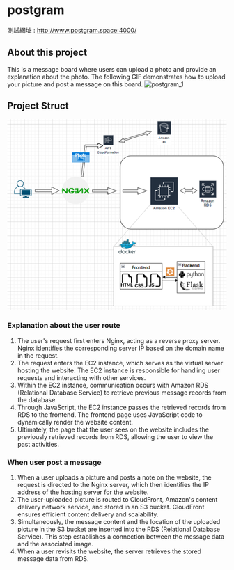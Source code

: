 # postgram
測試網址 : http://www.postgram.space:4000/
## About this project
This is a message board where users can upload a photo and provide an explanation about the photo.
The following GIF demonstrates how to upload your picture and post a message on this board.
![postgram_1](https://github.com/eunicezhou/postgram/assets/131647842/0a395da6-0667-4b12-b50d-8e122abd61e8)

## Project Struct
![Alt text](image-1.png)
### Explanation about the user route
1. The user's request first enters Nginx, acting as a reverse proxy server. Nginx identifies the corresponding server IP based on the domain name in the request.
2. The request enters the EC2 instance, which serves as the virtual server hosting the website. The EC2 instance is responsible for handling user requests and interacting with other services.
3. Within the EC2 instance, communication occurs with Amazon RDS (Relational Database Service) to retrieve previous message records from the database. 
4. Through JavaScript, the EC2 instance passes the retrieved records from RDS to the frontend. The frontend page uses JavaScript code to dynamically render the website content.
5. Ultimately, the page that the user sees on the website includes the previously retrieved records from RDS, allowing the user to view the past activities.
   
### When user post a message
1. When a user uploads a picture and posts a note on the website, the request is directed to the Nginx server, which then identifies the IP address of the hosting server for the website.
2. The user-uploaded picture is routed to CloudFront, Amazon's content delivery network service, and stored in an S3 bucket. CloudFront ensures efficient content delivery and scalability. 
3. Simultaneously, the message content and the location of the uploaded picture in the S3 bucket are inserted into the RDS (Relational Database Service). This step establishes a connection between the message data and the associated image.
4. When a user revisits the website, the server retrieves the stored message data from RDS. 